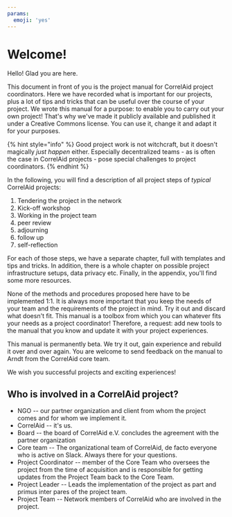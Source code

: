 ```yaml
---
params:
  emoji: 'yes'
---
```


# Welcome!

Hello! Glad you are here. 

This document in front of you is the project manual for CorrelAid project coordinators. Here we have recorded what is important for our projects, plus a lot of tips and tricks that can be useful over the course of your project. We wrote this manual for a purpose: to enable you to carry out your own project! That's why we've made it publicly available and published it under a Creative Commons license. You can use it, change it and adapt it for your purposes. 

{% hint style="info" %}
Good project work is not witchcraft, but it doesn't magically _just happen_ either. Especially decentralized teams - as is often the case in CorrelAid projects - pose special challenges to project coordinators. 
{% endhint %}

In the following, you will find a description of all project steps of _typical_ CorrelAid projects:

1. Tendering the project in the network 
2. Kick-off workshop 
3. Working in the project team 
4. peer review 
5. adjourning 
6. follow up 
7. self-reflection 

For each of those steps, we have a separate chapter, full with templates and tips and tricks. In addition, there is a whole chapter on possible project infrastructure setups, data privacy etc. Finally, in the appendix, you'll find some more resources. 

None of the methods and procedures proposed here have to be implemented 1:1. It is always more important that you keep the needs of your team and the requirements of the project in mind. Try it out and discard what doesn't fit. This manual is a toolbox from which you can whatever fits your needs as a project coordinator! Therefore, a request: add new tools to the manual that you know and update it with your project experiences.

This manual is permanently beta. We try it out, gain experience and rebuild it over and over again. You are welcome to send feedback on the manual to Arndt from the CorrelAid core team. 

We wish you successful projects and exciting experiences!



## Who is involved in a CorrelAid project? 



* NGO -- our partner organization and client from whom the project comes and for whom we implement it. 
* CorrelAid -- it's us.
* Board -- the board of CorrelAid e.V. concludes the agreement with the partner organization
* Core team -- The organizational team of CorrelAid, de facto everyone who is active on Slack. Always there for your questions.
* Project Coordinator -- member of the Core Team who oversees the project from the time of acquisition and is responsible for getting updates from the Project Team back to the Core Team.
* Project Leader -- Leads the implementation of the project as part and primus inter pares of the project team. 
* Project Team -- Network members of CorrelAid who are involved in the project.



### 

